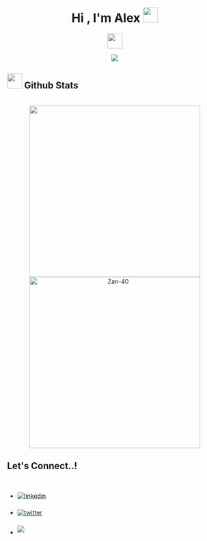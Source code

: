 <div align="center">
  <h1>Hi , I'm Alex <img src="https://media.giphy.com/media/hvRJCLFzcasrR4ia7z/giphy.gif" width="35"></h1>
  <img width=35 src="https://media.giphy.com/media/hvRJCLFzcasrR4ia7z/giphy.gif">
</div>


<p align="center">
  <a href="https://github.com/DenverCoder1/readme-typing-svg"><img src="https://readme-typing-svg.herokuapp.com?font=Time+New+Roman&color=ffffff&size=25&center=true&vCenter=true&width=600&height=100&lines=++;Self-taught+Front-End+Developer,;Computer+Science+Student,;Active+Learner/Researcher,;Love+to+learn+new+stuffs..<3"></a>
</p>

## <img src="https://media.giphy.com/media/iY8CRBdQXODJSCERIr/giphy.gif" width="35"><b> Github Stats </b>
<br>

<div align="center">

<a href="https://github.com/Zan-40/">
  <img src="https://github-readme-stats.vercel.app/api?username=Zan-40&include_all_commits=true&count_private=true&show_icons=true&line_height=35&title_color=f4f4f4&icon_color=75485E&text_color=ffffff&bg_color=0,24292e,222034" width="400"/>
  <img src="https://github-readme-stats.vercel.app/api/top-langs?username=Zan-40&show_icons=true&locale=en&layout=compact&line_height=20&title_color=ffffff&icon_color=2234AE&text_color=ffffff&bg_color=0,24292e,222034" width="400"  alt="Zan-40"/>

</a>
</div>

## <b> Let's Connect..!</b>
<br>
<ul>
  <li>
    <a href="https://www.linkedin.com/in/alejandro-rodriguez-mazariegos/" target="_blank">
      <img src="https://img.shields.io/badge/linkedin:  Alex Rodriguez Mazariegos-%2300acee.svg?color=405DE6&style=for-the-badge&logo=linkedin&logoColor=white" alt=linkedin          style="margin-bottom: 5px;"/>
    </a>
  </li>
  <br>
  <li>
    <a href="https://twitter.com/AlexRod72867522" target="_blank">
      <img src="https://img.shields.io/badge/twitter:  Alex Rodriguez Mazariegos-%2300acee.svg?color=1DA1F2&style=for-the-badge&logo=twitter&logoColor=white" alt=twitter             style="margin-bottom: 5px;"/>
    </a>
  </li>
  <br>
  <li>
    <a href="mailto:alexrodriguezmazariegos@gmail.com" target="_blank">
      <img src="https://img.shields.io/badge/gmail:  Alex Rodriguez Mazariegos-%23EA4335.svg?style=for-the-badge&logo=gmail&logoColor=white" t=mail style="margin-bottom:             5px;" />
    </a>
  </li>
</ul>
<!--
**Zan-40/Zan-40** is a ✨ _special_ ✨ repository because its `README.md` (this file) appears on your GitHub profile.

Here are some ideas to get you started:

- 🔭 I’m currently working on ...
- 🌱 I’m currently learning ...
- 👯 I’m looking to collaborate on ...
- 🤔 I’m looking for help with ...
- 💬 Ask me about ...
- 📫 How to reach me: ...
- 😄 Pronouns: ...
- ⚡ Fun fact: ...
-->
